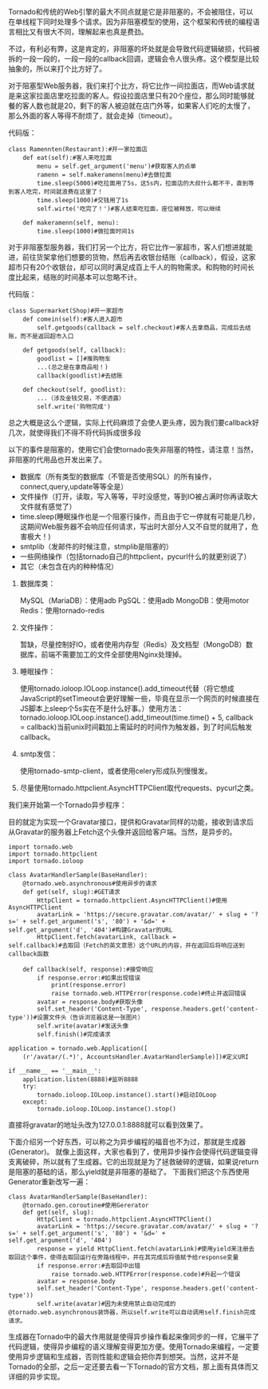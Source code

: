 Tornado和传统的Web引擎的最大不同点就是它是非阻塞的，不会被阻住，可以在单线程下同时处理多个请求。因为非阻塞模型的使用，这个框架和传统的编程语言相比又有很大不同，理解起来也真是费劲。

不过，有利必有弊，这是肯定的，非阻塞的坏处就是会导致代码逻辑破损，代码被拆的一段一段的，一段一段的callback回调，逻辑会令人很头疼。这个模型是比较抽象的，所以来打个比方好了。

对于阻塞型Web服务器，我们来打个比方，将它比作一间拉面店，而Web请求就是来这家拉面店里吃拉面的客人。假设拉面店里只有20个座位，那么同时能够就餐的客人数也就是20，剩下的客人被迫就在店门外等，如果客人们吃的太慢了，那么外面的客人等得不耐烦了，就会走掉（timeout）。

代码版：

    class Ramennten(Restaurant):#开一家拉面店
        def eat(self):#客人来吃拉面
            menu = self.get_argument('menu')#获取客人的点单
            ramenn = self.makeramenn(menu)#去做拉面
            time.sleep(5000)#吃拉面用了5s，这5s内，拉面店的大叔什么都不干，直到等到客人吃完，时间就浪费在这里了！
            time.sleep(1000)#交钱用了1s
            self.wirte('吃完了！')#客人结束吃拉面，座位被释放，可以继续

        def makeramenn(self, menu):
            time.sleep(1000)#做拉面时间1s  

对于非阻塞型服务器，我们打另一个比方，将它比作一家超市，客人们想进就能进，前往货架拿他们想要的货物，然后再去收银台结账（callback），假设，这家超市只有20个收银台，却可以同时满足成百上千人的购物需求。和购物的时间长度比起来，结账的时间基本可以忽略不计。  

代码版：  

    class Supermarket(Shop)#开一家超市
        def comein(self):#客人进入超市
            self.getgoods(callback = self.checkout)#客人去拿商品，完成后去结账，而不是返回超市入口

        def getgoods(self, callback):
            goodlist = []#推购物车
            ...(总之是在拿商品啦！)
            callback(goodlist)#去结账

        def checkout(self, goodlist):
            ...（涉及金钱交易，不便透露）
            self.write('购物完成')

总之大概是这么个逻辑，实际上代码麻烦了会使人更头疼，因为我们要callback好几次，就使得我们不得不将代码拆成很多段

以下的事件是阻塞的，使用它们会使tornado丧失非阻塞的特性，请注意！当然，非阻塞的代用品也开发出来了。

- 数据库（所有类型的数据库（不管是否使用SQL）的所有操作，connect,query,update等等全是）
- 文件操作（打开，读取，写入等等，平时没感觉，等到IO被占满时你再读取大文件就有感觉了）
- time.sleep(睡眠操作也是一个阻塞行操作，而且由于它一停就有可能是几秒，这期间Web服务器不会响应任何请求，写出时大部分人又不自觉的就用了，危害极大！)
- smtplib（发邮件的时候注意，stmplib是阻塞的）
- 一些网络操作（包括tornado自己的httpclient，pycurl什么的就更别说了）
- 其它（未包含在内的种种情况）  


1. 数据库类：

    MySQL（MariaDB）：使用adb
    PgSQL：使用adb
    MongoDB：使用motor
    Redis：使用tornado-redis

2. 文件操作：  

    暂缺，尽量控制好IO，或者使用内存型（Redis）及文档型（MongoDB）数据库，前端不需要加工的文件全部使用Nginx处理掉。  

3. 睡眠操作：  

    使用tornado.ioloop.IOLoop.instance().add_timeout代替（将它想成JavaScript的setTimeout会更好理解一些，毕竟在显示一个网页的时候直接在JS脚本上sleep个5s实在不是什么好事。）使用方法：tornado.ioloop.IOLoop.instance().add_timeout(time.time() + 5, callback = callback)当前unix时间戳加上需延时的时间作为触发器，到了时间后触发callback。

4. smtp发信：  

    使用tornado-smtp-client，或者使用celery形成队列慢慢发。 

5. 尽量使用tornado.httpclient.AsyncHTTPClient取代requests、pycurl之类。


我们来开始第一个Tornado异步程序：

目的就定为实现一个Gravatar接口，提供和Gravatar同样的功能，接收到请求后从Gravatar的服务器上Fetch这个头像并返回给客户端。当然，是异步的。

    import tornado.web
    import tornado.httpclient
    import tornado.ioloop

    class AvatarHandlerSample(BaseHandler):
        @tornado.web.asynchronous#使用异步的请求
        def get(self, slug):#GET请求
            HttpClient = tornado.httpclient.AsyncHTTPClient()#使用AsyncHTTPClient
            avatarLink = 'https://secure.gravatar.com/avatar/' + slug + '?s=' + self.get_argument('s', '80') + '&d=' +
    self.get_argument('d', '404')#构建Gravatar的URL
            HttpClient.fetch(avatarLink, callback =
    self.callback)#去取回（Fetch的英文意思）这个URL的内容，并在返回后将响应送到callback函数

        def callback(self, response):#接受响应
            if response.error:#如果出现错误
                print(response.error)
                raise tornado.web.HTTPError(response.code)#终止并返回错误
            avatar = response.body#获取头像
            self.set_header('Content-Type', response.headers.get('content-type'))#设置文件头（告诉浏览器这是一张图片）
            self.write(avatar)#发送头像
            self.finish()#完成请求

    application = tornado.web.Application([
        (r'/avatar/(.*)', AccountsHandler.AvatarHandlerSample)])#定义URI

    if __name__ == '__main__':
        application.listen(8888)#监听8888
        try:
            tornado.ioloop.IOLoop.instance().start()#启动IOLoop
        except:
            tornado.ioloop.IOLoop.instance().stop()

直接将gravatar的地址头改为127.0.0.1:8888就可以看到效果了。

下面介绍另一个好东西，可以称之为异步编程的福音也不为过，那就是生成器(Generator)。
就像上面这样，大家也看到了，使用异步操作会使得代码逻辑变得支离破碎，所以就有了生成器。它的出现就是为了拯救破碎的逻辑，如果说return是阻塞的基础的话，那么yield就是非阻塞的基础了。 下面我们把这个东西使用Generator重新改写一遍：

    class AvatarHandlerSample(BaseHandler):
        @tornado.gen.coroutine#使用Gererator
        def get(self, slug):
            HttpClient = tornado.httpclient.AsyncHTTPClient()
            avatarLink = 'https://secure.gravatar.com/avatar/' + slug + '?s=' + self.get_argument('s', '80') + '&d=' +
    self.get_argument('d', '404')
            response = yield HttpClient.fetch(avatarLink)#使用yield来注册去取回这个事件，使得去取回运行在旁路线程中，并在其完成后将值赋予给response变量
            if response.error:#去取回中出错
                raise tornado.web.HTTPError(response.code)#升起一个错误
            avatar = response.body
            self.set_header('Content-Type', response.headers.get('content-type'))
            self.write(avatar)#因为未使用禁止自动完成的@tornado.web.asynchronous装饰器，所以self.write可以自动调用self.finish完成请求。

生成器在Tornado中的最大作用就是使得异步操作看起来像同步的一样，它展平了代码逻辑，使得异步编程的语义理解变得更加方便。使用Tornado来编程，一定要使用异步逻辑和生成器，否则性能和逻辑会把你弄到想哭。当然，这并不是Tornado的全部，之后一定还要去看一下Tornado的官方文档，那上面有具体而又详细的异步实现。


